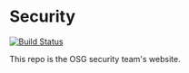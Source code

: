 # Security

[![Build Status](https://travis-ci.org/opensciencegrid/security.svg?branch=master)](https://travis-ci.org/opensciencegrid/security)

This repo is the OSG security team's website.

